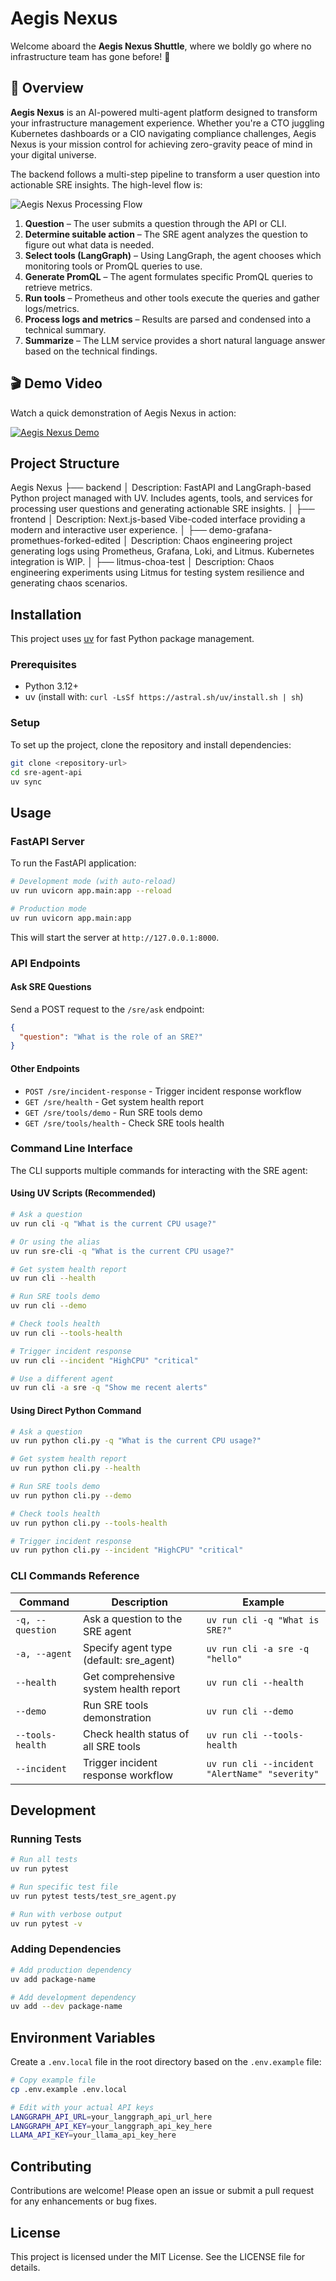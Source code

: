 # Aegis Nexus

Welcome aboard the **Aegis Nexus Shuttle**, where we boldly go where no infrastructure team has gone before! 🚀

## 🌌 Overview

**Aegis Nexus** is an AI-powered multi-agent platform designed to transform your infrastructure management experience. Whether you're a CTO juggling Kubernetes dashboards or a CIO navigating compliance challenges, Aegis Nexus is your mission control for achieving zero-gravity peace of mind in your digital universe.

The backend follows a multi-step pipeline to transform a user question into actionable SRE insights. The high-level flow is:

![Aegis Nexus Processing Flow](backend/docs/image/flow.png)

1. **Question** – The user submits a question through the API or CLI.
2. **Determine suitable action** – The SRE agent analyzes the question to figure out what data is needed.
3. **Select tools (LangGraph)** – Using LangGraph, the agent chooses which monitoring tools or PromQL queries to use.
4. **Generate PromQL** – The agent formulates specific PromQL queries to retrieve metrics.
5. **Run tools** – Prometheus and other tools execute the queries and gather logs/metrics.
6. **Process logs and metrics** – Results are parsed and condensed into a technical summary.
7. **Summarize** – The LLM service provides a short natural language answer based on the technical findings.

## 🎬 Demo Video

Watch a quick demonstration of Aegis Nexus in action:

[![Aegis Nexus Demo](https://img.youtube.com/vi/eZ0K88eMKTo/0.jpg)](https://youtu.be/eZ0K88eMKTo?si=8olVAJX34A9v_xa_)

## Project Structure

Aegis Nexus
├── backend
│   Description: FastAPI and LangGraph-based Python project managed with UV. Includes agents, tools, and services for processing user questions
    and generating actionable SRE insights.
│
├── frontend
│   Description: Next.js-based Vibe-coded interface providing a modern and interactive user experience.
│
├── demo-grafana-promethues-forked-edited
│   Description: Chaos engineering project generating logs using Prometheus, Grafana, Loki, and Litmus. Kubernetes integration is WIP.
│
├── litmus-choa-test
│   Description: Chaos engineering experiments using Litmus for testing system resilience and generating chaos scenarios.


## Installation

This project uses [uv](https://github.com/astral-sh/uv) for fast Python package management.

### Prerequisites
- Python 3.12+
- uv (install with: `curl -LsSf https://astral.sh/uv/install.sh | sh`)

### Setup
To set up the project, clone the repository and install dependencies:

```bash
git clone <repository-url>
cd sre-agent-api
uv sync
```

## Usage

### FastAPI Server
To run the FastAPI application:

```bash
# Development mode (with auto-reload)
uv run uvicorn app.main:app --reload

# Production mode
uv run uvicorn app.main:app
```

This will start the server at `http://127.0.0.1:8000`.

### API Endpoints

#### Ask SRE Questions
Send a POST request to the `/sre/ask` endpoint:

```json
{
  "question": "What is the role of an SRE?"
}
```

#### Other Endpoints
- `POST /sre/incident-response` - Trigger incident response workflow
- `GET /sre/health` - Get system health report
- `GET /sre/tools/demo` - Run SRE tools demo
- `GET /sre/tools/health` - Check SRE tools health

### Command Line Interface

The CLI supports multiple commands for interacting with the SRE agent:

#### Using UV Scripts (Recommended)
```bash
# Ask a question
uv run cli -q "What is the current CPU usage?"

# Or using the alias
uv run sre-cli -q "What is the current CPU usage?"

# Get system health report
uv run cli --health

# Run SRE tools demo
uv run cli --demo

# Check tools health
uv run cli --tools-health

# Trigger incident response
uv run cli --incident "HighCPU" "critical"

# Use a different agent
uv run cli -a sre -q "Show me recent alerts"
```

#### Using Direct Python Command
```bash
# Ask a question
uv run python cli.py -q "What is the current CPU usage?"

# Get system health report
uv run python cli.py --health

# Run SRE tools demo
uv run python cli.py --demo

# Check tools health
uv run python cli.py --tools-health

# Trigger incident response
uv run python cli.py --incident "HighCPU" "critical"
```

### CLI Commands Reference

| Command | Description | Example |
|---------|-------------|---------|
| `-q, --question` | Ask a question to the SRE agent | `uv run cli -q "What is SRE?"` |
| `-a, --agent` | Specify agent type (default: sre_agent) | `uv run cli -a sre -q "hello"` |
| `--health` | Get comprehensive system health report | `uv run cli --health` |
| `--demo` | Run SRE tools demonstration | `uv run cli --demo` |
| `--tools-health` | Check health status of all SRE tools | `uv run cli --tools-health` |
| `--incident` | Trigger incident response workflow | `uv run cli --incident "AlertName" "severity"` |

## Development

### Running Tests
```bash
# Run all tests
uv run pytest

# Run specific test file
uv run pytest tests/test_sre_agent.py

# Run with verbose output
uv run pytest -v
```

### Adding Dependencies
```bash
# Add production dependency
uv add package-name

# Add development dependency
uv add --dev package-name
```

## Environment Variables
Create a `.env.local` file in the root directory based on the `.env.example` file:

```bash
# Copy example file
cp .env.example .env.local

# Edit with your actual API keys
LANGGRAPH_API_URL=your_langgraph_api_url_here
LANGGRAPH_API_KEY=your_langgraph_api_key_here
LLAMA_API_KEY=your_llama_api_key_here
```

## Contributing
Contributions are welcome! Please open an issue or submit a pull request for any enhancements or bug fixes.

## License
This project is licensed under the MIT License. See the LICENSE file for details.

